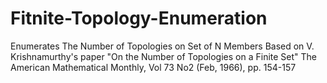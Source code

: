 # Fitnite-Topology-Enumeration
Enumerates The Number of Topologies on Set of N Members
Based on V. Krishnamurthy's paper "On the Number of Topologies on a Finite Set"
The American Mathematical Monthly, Vol 73 No2 (Feb, 1966), pp. 154-157
